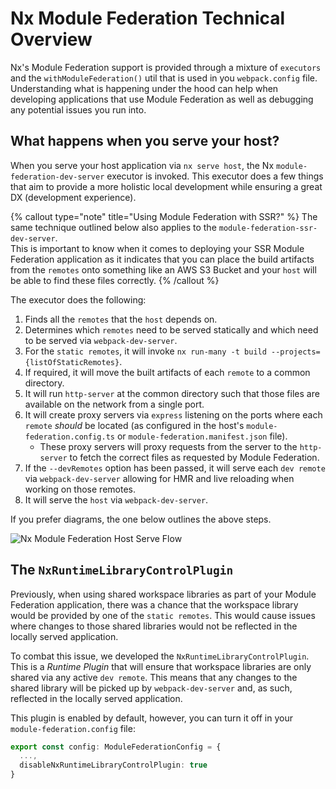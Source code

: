 # Nx Module Federation Technical Overview

Nx's Module Federation support is provided through a mixture of `executors` and the `withModuleFederation()` util that is used in you `webpack.config` file. Understanding what is happening under the hood can help when developing applications that use Module Federation as well as debugging any potential issues you run into.

## What happens when you serve your host?

When you serve your host application via `nx serve host`, the Nx `module-federation-dev-server` executor is invoked. This executor does a few things that aim to provide a more holistic local development while ensuring a great DX (development experience).

{% callout type="note" title="Using Module Federation with SSR?" %}
The same technique outlined below also applies to the `module-federation-ssr-dev-server`.  
This is important to know when it comes to deploying your SSR Module Federation application as it indicates that you can place the build artifacts from the `remotes` onto something like an AWS S3 Bucket and your `host` will be able to find these files correctly.
{% /callout %}

The executor does the following:

1. Finds all the `remotes` that the `host` depends on.
2. Determines which `remotes` need to be served statically and which need to be served via `webpack-dev-server`.
3. For the `static remotes`, it will invoke `nx run-many -t build --projects={listOfStaticRemotes}`.
4. If required, it will move the built artifacts of each `remote` to a common directory.
5. It will run `http-server` at the common directory such that those files are available on the network from a single port.
6. It will create proxy servers via `express` listening on the ports where each `remote` _should_ be located (as configured in the host's `module-federation.config.ts` or `module-federation.manifest.json` file).
   - These proxy servers will proxy requests from the server to the `http-server` to fetch the correct files as requested by Module Federation.
7. If the `--devRemotes` option has been passed, it will serve each `dev remote` via `webpack-dev-server` allowing for HMR and live reloading when working on those remotes.
8. It will serve the `host` via `webpack-dev-server`.

If you prefer diagrams, the one below outlines the above steps.

![Nx Module Federation Host Serve Flow](/shared/concepts/module-federation/module-federation-host-serve-light.png)

## The `NxRuntimeLibraryControlPlugin`

Previously, when using shared workspace libraries as part of your Module Federation application, there was a chance that the workspace library would be provided by one of the `static remotes`. This would cause issues where changes to those shared libraries would not be reflected in the locally served application.

To combat this issue, we developed the `NxRuntimeLibraryControlPlugin`. This is a _Runtime Plugin_ that will ensure that workspace libraries are only shared via any active `dev remote`. This means that any changes to the shared library will be picked up by `webpack-dev-server` and, as such, reflected in the locally served application.

This plugin is enabled by default, however, you can turn it off in your `module-federation.config` file:

```ts
export const config: ModuleFederationConfig = {
  ...,
  disableNxRuntimeLibraryControlPlugin: true
}
```
